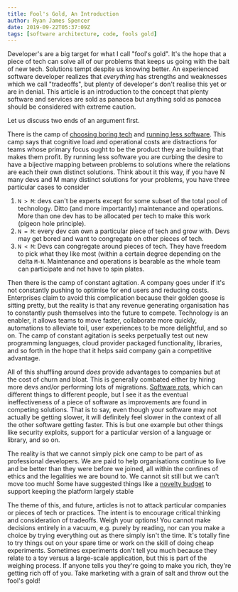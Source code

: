 ```yaml
---
title: Fool's Gold, An Introduction
author: Ryan James Spencer
date: 2019-09-22T05:37:09Z
tags: [software architecture, code, fools gold]
---
```


Developer's are a big target for what I call "fool's gold". It's the hope that a
piece of tech can solve all of our problems that keeps us going with the bait of
new tech. Solutions tempt despite us knowing better. An experienced software
developer realizes that _everything_ has strengths and weaknesses which we call
"tradeoffs", but plenty of developer's don't realise this yet or are in denial.
This article is an introduction to the concept that plenty software and services
are sold as panacea but anything sold as panacea should be considered with
extreme caution.

Let us discuss two ends of an argument first.

There is the camp of [choosing boring tech](http://boringtechnology.club/) and
[running less software](https://www.intercom.com/blog/run-less-software/). This
camp says that cognitive load and operational costs are distractions for teams
whose primary focus ought to be the product they are building that makes them
profit. By running less software you are curbing the desire to have a bijective
mapping between problems to solutions where the relations are each their own
distinct solutions. Think about it this way, if you have N many devs and M many
distinct solutions for your problems, you have three particular cases to
consider

1. `N > M`: devs can't be experts except for some subset of the total pool of
   technology. Ditto (and more importantly) maintenance and operations. More
   than one dev has to be allocated per tech to make this work (pigeon
   hole principle).
2. `N = M`: every dev can own a particular piece of tech and grow with. Devs may
   get bored and want to congregate on other pieces of tech.
3. `N < M`: Devs can congregate around pieces of tech. They have freedom to pick
   what they like most (within a certain degree depending on the delta `M-N`.
   Maintenance and operations is bearable as the whole team can participate and
   not have to spin plates.

Then there is the camp of constant agitation. A company goes under if it's not
constantly pushing to optimise for end users and reducing costs. Enterprises
claim to avoid this complication because their golden goose is sitting pretty,
but the reality is that any revenue generating organisation has to constantly
push themselves into the future to compete. Technology is an enabler, it allows
teams to move faster, collaborate more quickly, automations to alleviate toil,
user experiences to be more delightful, and so on. The camp of constant
agitation is seeks perpetually test out new programming languages, cloud
provider packaged functionality, libraries, and so forth in the hope that it
helps said company gain a competitive advantage.

All of this shuffling around _does_ provide advantages to companies but at the
cost of churn and bloat. This is generally combated either by hiring more devs
and/or performing lots of migrations. [Software
rots](https://en.wikipedia.org/wiki/Software_rot), which can different things to
different people, but I see it as the eventual ineffectiveness of a piece of
software as improvements are found in competing solutions. That is to say, even
though your software may not actually be getting slower, it will definitely feel
slower in the context of all the other software getting faster. This is but one
example but other things like security exploits, support for a particular
version of a language or library, and so on.

The reality is that we cannot simply pick one camp to be part of as professional
developers. We are paid to help organisations continue to live and be better
than they were before we joined, all within the confines of ethics and the
legalities we are bound to. We cannot sit still but we can't move too much! Some
have suggested things like a [novelty
budget](https://www.shimweasel.com/2018/08/25/novelty-budgets) to support
keeping the platform largely stable

The theme of this, and future, articles is not to attack particular companies or
pieces of tech or practices. The intent is to encourage critical thinking and
consideration of tradeoffs. Weigh your options! You cannot make decisions
entirely in a vacuum, e.g. purely by reading, nor can you make a choice by
trying everything out as there simply isn't the time. It's totally fine to try
things out on your spare time or work on the skill of doing cheap experiments.
Sometimes experiments don't tell you much because they relate to a toy versus a
large-scale application, but this is part of the weighing process. If anyone
tells you they're going to make you rich, they're getting rich off of you. Take
marketing with a grain of salt and throw out the fool's gold!
